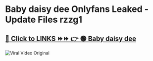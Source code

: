 
 # Baby daisy dee Onlyfans Leaked - Update Files rzzg1

## <h2><a href="https://clipsfans.com/Baby_daisy_dee&ref=git">🔗 Click to LINKS ⏩⏩ 👉 🟢 Baby daisy dee </a></h2>

<a href="https://clipsfans.com/Baby_daisy_dee&ref=git" rel="nofollow" data-target="animated-image.originalLink"><img src="https://i.ibb.co.com/xMMVF88/686577567.gif" alt="Viral Video Original" style="max-width: 100%; display: inline-block;" data-target="animated-image.originalImage"></a>

